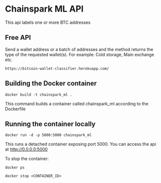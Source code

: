 # Chainspark ML API

This api labels one or more BTC addresses

## Free API
Send a wallet address or a batch of addresses and the method returns the type of the requested wallet(s). For example: Cold storage, Main exchange etc.
```
https://bitcoin-wallet-classifier.herokuapp.com/
```

## Building the Docker container 

```
docker build -t chainspark_ml .
```

This command builds a container called chainspark_ml according to the Dockerfile

## Running the container locally

```
docker run -d -p 5000:5000 chainspark_ml
```

This runs a detached container exposing port 5000. You can access the api at http://0.0.0.0:5000

To stop the container:

```
docker ps
```

```
docker stop <CONTAINER_ID>
```


